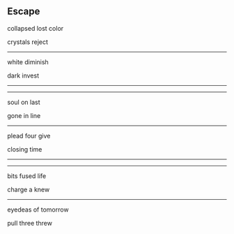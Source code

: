 ## Escape

collapsed lost color

crystals reject

---

white diminish

dark invest

---
---

soul on last

gone in line

---

plead four give

closing time

---
---

bits fused life

charge a knew

---

eyedeas of tomorrow

pull three threw
